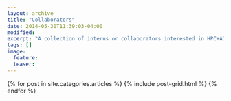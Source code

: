 ```yaml
---
layout: archive
title: "Collaborators"
date: 2014-05-30T11:39:03-04:00
modified:
excerpt: "A collection of interns or collaborators interested in HPC+AI."
tags: []
image:
  feature:
  teaser:
---
```


<div class="tiles">
{% for post in site.categories.articles %}
  {% include post-grid.html %}
{% endfor %}
</div><!-- /.tiles -->